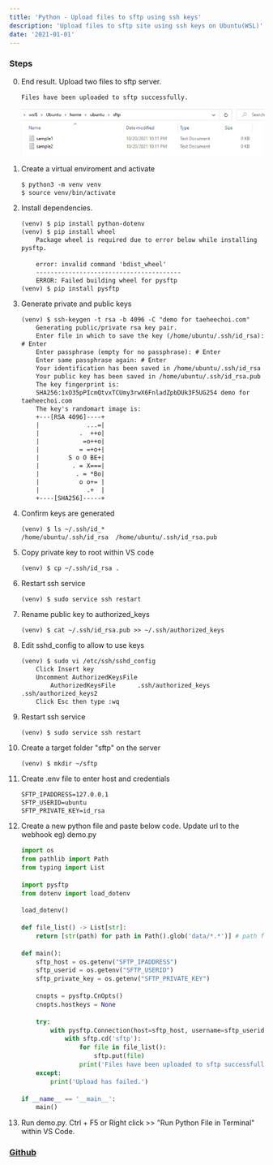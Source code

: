 ```yaml
---
title: 'Python - Upload files to sftp using ssh keys'
description: 'Upload files to sftp site using ssh keys on Ubuntu(WSL)'
date: '2021-01-01'
---
```

### Steps
0. End result. Upload two files to sftp server.
    ```
    Files have been uploaded to sftp successfully.
    ```
    ![](https://github.com/az-09/python-sftp-using-ssh-keys/blob/main/images/0.jpg?raw=true)

1. Create a virtual enviroment and activate
    ```
    $ python3 -m venv venv
    $ source venv/bin/activate
    ```
2. Install dependencies. 
    ```
    (venv) $ pip install python-dotenv
    (venv) $ pip install wheel
        Package wheel is required due to error below while installing pysftp.

        error: invalid command 'bdist_wheel'
        ----------------------------------------
        ERROR: Failed building wheel for pysftp
    (venv) $ pip install pysftp
    ```
3. Generate private and public keys
    ```
    (venv) $ ssh-keygen -t rsa -b 4096 -C "demo for taeheechoi.com"
        Generating public/private rsa key pair.
        Enter file in which to save the key (/home/ubuntu/.ssh/id_rsa): # Enter
        Enter passphrase (empty for no passphrase): # Enter
        Enter same passphrase again: # Enter
        Your identification has been saved in /home/ubuntu/.ssh/id_rsa
        Your public key has been saved in /home/ubuntu/.ssh/id_rsa.pub
        The key fingerprint is:
        SHA256:1xO35pPIcmQtvxTCUmy3rwX6FnladZpbDUk3F5UG254 demo for taeheechoi.com
        The key's randomart image is:
        +---[RSA 4096]----+
        |             ...=|
        |           .  ++o|
        |            =o++o|
        |           = =+o+|
        |        S o O BE+|
        |         . = X===|
        |          . = *Bo|
        |           o o+= |
        |             .+  |
        +----[SHA256]-----+
    ```
4. Confirm keys are generated
    ```
    (venv) $ ls ~/.ssh/id_*
    /home/ubuntu/.ssh/id_rsa  /home/ubuntu/.ssh/id_rsa.pub
    ```
5. Copy private key to root within VS code 
    ```
    (venv) $ cp ~/.ssh/id_rsa .
    ```
6. Restart ssh service
    ```
    (venv) $ sudo service ssh restart
    ```
7. Rename public key to authorized_keys
    ```
    (venv) $ cat ~/.ssh/id_rsa.pub >> ~/.ssh/authorized_keys
    ```
8. Edit sshd_config to allow to use keys
    ```
    (venv) $ sudo vi /etc/ssh/sshd_config
        Click Insert key
        Uncomment AuthorizedKeysFile
            AuthorizedKeysFile      .ssh/authorized_keys .ssh/authorized_keys2
        Click Esc then type :wq
    ```
9. Restart ssh service
    ```
    (venv) $ sudo service ssh restart
    ```
10. Create a target folder "sftp" on the server
    ```
    (venv) $ mkdir ~/sftp
    ```
11. Create .env file to enter host and credentials
    ```
    SFTP_IPADDRESS=127.0.0.1
    SFTP_USERID=ubuntu
    SFTP_PRIVATE_KEY=id_rsa
    ```
12. Create a new python file and paste below code. Update url to the webhook eg) demo.py
    ```python
    import os
    from pathlib import Path
    from typing import List

    import pysftp
    from dotenv import load_dotenv

    load_dotenv()

    def file_list() -> List[str]:
        return [str(path) for path in Path().glob('data/*.*')] # path for all files in data folder

    def main():
        sftp_host = os.getenv("SFTP_IPADDRESS")
        sftp_userid = os.getenv("SFTP_USERID")
        sftp_private_key = os.getenv("SFTP_PRIVATE_KEY")

        cnopts = pysftp.CnOpts()
        cnopts.hostkeys = None
    
        try:
            with pysftp.Connection(host=sftp_host, username=sftp_userid, private_key=sftp_private_key, port=22, cnopts=cnopts) as sftp:
                with sftp.cd('sftp'):
                    for file in file_list():
                        sftp.put(file)
                    print('Files have been uploaded to sftp successfully.')
        except:
            print('Upload has failed.')

    if __name__ == '__main__':
        main()

    ```

13. Run demo.py. Ctrl + F5 or Right click >> "Run Python File in Terminal"  within VS Code.

### [Github](https://github.com/az-09/python-sftp-using-ssh-keys.git)